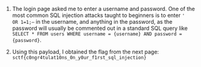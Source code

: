1. The login page asked me to enter a username and password. One of the most common SQL injection attacks taught to beginners is to enter `' OR 1=1;—` in the username, and anything in the password, as the password will usually be commented out in a standard SQL query like `SELECT * FROM users WHERE username = {username} AND password = {password}`.

2. Using this payload, I obtained the flag from the next page: `sctf{c0ngr4tulat10ns_0n_y0ur_f1rst_sql_injection}`